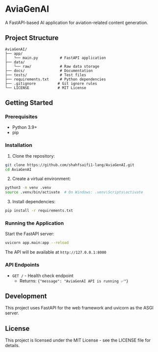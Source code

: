 # AviaGenAI

A FastAPI-based AI application for aviation-related content generation.

## Project Structure

```
AviaGenAI/
├── app/
│   └── main.py          # FastAPI application
├── data/
│   └── raw/             # Raw data storage
├── docs/                # Documentation
├── tests/               # Test files
├── requirements.txt     # Python dependencies
├── .gitignore          # Git ignore rules
└── LICENSE             # MIT License
```

## Getting Started

### Prerequisites

- Python 3.9+
- pip

### Installation

1. Clone the repository:
```bash
git clone https://github.com/shahfsaifi1-lang/AviaGenAI.git
cd AviaGenAI
```

2. Create a virtual environment:
```bash
python3 -m venv .venv
source .venv/bin/activate  # On Windows: .venv\Scripts\activate
```

3. Install dependencies:
```bash
pip install -r requirements.txt
```

### Running the Application

Start the FastAPI server:
```bash
uvicorn app.main:app --reload
```

The API will be available at `http://127.0.0.1:8000`

### API Endpoints

- `GET /` - Health check endpoint
  - Returns: `{"message": "AviaGenAI API is running ✅"}`

## Development

This project uses FastAPI for the web framework and uvicorn as the ASGI server.

## License

This project is licensed under the MIT License - see the LICENSE file for details.
